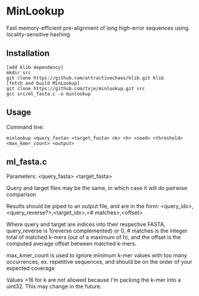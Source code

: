 MinLookup
=======

Fast memory-efficient pre-alignment of long high-error sequences using locality-sensitive hashing


Installation
-------

    [add klib dependency]
    mkdir src
    git clone https://github.com/attractivechaos/klib.git klib
    [fetch and build MinLookup]
    git clone https://github.com/txje/minlookup.git src
    gcc src/ml_fasta.c -o minlookup


Usage
-----

Command line:

    minlookup <query_fasta> <target_fasta> <k> <h> <seed> <threshold> <max_kmer_count> <output>


ml_fasta.c
----------

Parameters: <query_fasta> <target_fasta> <k> <h> <seed> <threshold>

Query and target files may be the same, in which case it will do pairwise comparison

Results should be piped to an output file, and are in the form:
&lt;query_idx>,&lt;query_reverse?>,&lt;target_idx>,&lt;# matches>,&lt;offset>

Where query and target are indices into their respective FASTA, query_reverse is 1(reverse complemented) or 0, # matches is the integer total of matched k-mers (out of a maximum of h), and the offset is the computed average offset between matched k-mers.

max_kmer_count is used to ignore minimum k-mer values with too many occurrences, ex. repetitive sequences, and should be on the order of your expected coverage

Values >16 for k are not allowed because I'm packing the k-mer into a uint32. This may change in the future.
